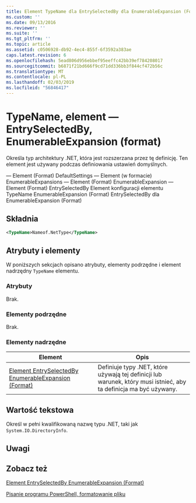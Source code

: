 ```yaml
---
title: Element TypeName dla EntrySelectedBy dla EnumerableExpansion (Format) | Dokumentacja firmy Microsoft
ms.custom: ''
ms.date: 09/13/2016
ms.reviewer: ''
ms.suite: ''
ms.tgt_pltfrm: ''
ms.topic: article
ms.assetid: c0506928-db92-4ec4-855f-6f3592a383ae
caps.latest.revision: 6
ms.openlocfilehash: 5ead806d956ebbef95eeffc42bb39ef784208017
ms.sourcegitcommit: b6871f21bd666f9cd71dd336bb3f844cf472b56c
ms.translationtype: MT
ms.contentlocale: pl-PL
ms.lasthandoff: 02/03/2019
ms.locfileid: "56846417"
---
```

# <a name="typename-element-for-entryselectedby-for-enumerableexpansion-format"></a>TypeName, element — EntrySelectedBy, EnumerableExpansion (format)

Określa typ architektury .NET, która jest rozszerzana przez tę definicję. Ten element jest używany podczas definiowania ustawień domyślnych.

— Element (Format) DefaultSettings — Element (w formacie) EnumerableExpansions — Element (Format) EnumerableExpansion — Element (Format) EntrySelectedBy Element konfiguracji elementu TypeName EnumerableExpansion (Format) EntrySelectedBy dla EnumerableExpansion (Format)

## <a name="syntax"></a>Składnia

```xml
<TypeName>Nameof.NetType</TypeName>

```

## <a name="attributes-and-elements"></a>Atrybuty i elementy

W poniższych sekcjach opisano atrybuty, elementy podrzędne i element nadrzędny `TypeName` elementu.

### <a name="attributes"></a>Atrybuty

Brak.

### <a name="child-elements"></a>Elementy podrzędne

Brak.

### <a name="parent-elements"></a>Elementy nadrzędne

|Element|Opis|
|-------------|-----------------|
|[Element EntrySelectedBy EnumerableExpansion (Format)](./entryselectedby-element-for-enumerableexpansion-format.md)|Definiuje typy .NET, które używają tej definicji lub warunek, który musi istnieć, aby ta definicja ma być używany.|

## <a name="text-value"></a>Wartość tekstowa

Określ w pełni kwalifikowaną nazwę typu .NET, taki jak `System.IO.DirectoryInfo`.

## <a name="remarks"></a>Uwagi

## <a name="see-also"></a>Zobacz też

[Element EntrySelectedBy EnumerableExpansion (Format)](./entryselectedby-element-for-enumerableexpansion-format.md)

[Pisanie programu PowerShell, formatowanie pliku](./writing-a-powershell-formatting-file.md)
